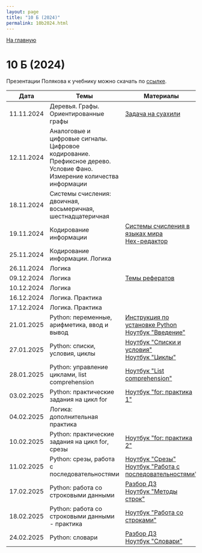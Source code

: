 ```yaml
---
layout: page
title: "10 Б (2024)"
permalink: 10b2024.html
---
```

[На главную](https://pkholyavin.github.io)

# 10 Б (2024)

Презентации Полякова к учебнику можно скачать по [ссылке](http://kpolyakov.spb.ru/school/basebook/slides.htm).

| Дата | Темы | Материалы | Задание |
|---|---|---|---|
|11.11.2024|Деревья. Графы. Ориентированные графы|[Задача на суахили](kibuzi.html)||
|12.11.2024|Аналоговые и цифровые сигналы.<br>   Цифровое кодирование. Префиксное дерево. Условие Фано.<br> Измерение количества информации||[Задание с метро](metro_task.html)|
|18.11.2024|Системы счисления: двоичная, восьмеричная, шестнадцатеричная||[Задание](10b_task_18112024.html)|
|19.11.2024|Кодирование информации|[Системы счисления в языках мира](numerals.html)<br>[Hex-редактор](https://mh-nexus.de/en/downloads.php?product=HxD20)|[Задание](10b_task_19112024.html)|
|25.11.2024|Кодирование информации. Логика||[Задание](10b_task_25112024.html)|
|26.11.2024|Логика||[Задание](10b_task_26112024.html)|
|09.12.2024|Логика|[Темы рефератов](10b_essays.html)|[Задание](10b_task_09122024.html)|
|10.12.2024|Логика||[Задание](10b_task_10122024.html)|
|16.12.2024|Логика. Практика||[Задание](10b_task_16122024.html)|
|17.12.2024|Логика. Практика||[Задание](10b_task_17122024.html)|
|21.01.2025|Python: переменные, арифметика, ввод и вывод|[Инструкция по установке Python](install_python.html)<br>[Ноутбук "Введение"](https://colab.research.google.com/github/PKholyavin/compsci/blob/main/ipynb/variables.ipynb)||
|27.01.2025|Python: списки, условия, циклы|[Ноутбук "Списки и условия"](https://colab.research.google.com/github/PKholyavin/compsci/blob/main/ipynb/lists_and_conditions.ipynb)<br>[Ноутбук "Циклы"](https://colab.research.google.com/github/PKholyavin/compsci/blob/main/ipynb/loops.ipynb)||
|28.01.2025|Python: управление циклами, list comprehension|[Ноутбук "List comprehension"](https://colab.research.google.com/github/PKholyavin/compsci/blob/main/ipynb/comprehension.ipynb)|[Задание](10b_task_28012025.html)|
|03.02.2025|Python: практические задания на цикл for|[Ноутбук "for: практика 1"](https://colab.research.google.com/github/PKholyavin/compsci/blob/main/ipynb/loops_practice.ipynb)||
|04.02.2025|Логика: дополнительная практика||[Задание](10b_task_04022025.html)|
|10.02.2025|Python: практические задания на цикл for, срезы|[Ноутбук "for: практика 2"](https://colab.research.google.com/github/PKholyavin/compsci/blob/main/ipynb/loops_practice_2.ipynb)||
|11.02.2025|Python: срезы, работа с последовательностями|[Ноутбук "Срезы"](https://colab.research.google.com/github/PKholyavin/compsci/blob/main/ipynb/slices.ipynb)<br>[Ноутбук "Работа с последовательностями"](https://colab.research.google.com/github/PKholyavin/compsci/blob/main/ipynb/sequence_processing.ipynb)|[Задание](10b_task_11022025.html)|
|17.02.2025|Python: работа со строковыми данными|[Разбор ДЗ](https://colab.research.google.com/github/PKholyavin/compsci/blob/main/ipynb/ht/10b_task_11022025.ipynb)<br>[Ноутбук "Методы строк"](https://colab.research.google.com/github/PKholyavin/compsci/blob/main/ipynb/string_methods.ipynb)||
|18.02.2025|Python: работа со строковыми данными - практика|[Ноутбук "Работа со строками"](https://colab.research.google.com/github/PKholyavin/compsci/blob/main/ipynb/string_practice.ipynb)|[Задание](10b_task_18022025.html)|
|24.02.2025|Python: словари|[Разбор ДЗ](https://colab.research.google.com/github/PKholyavin/compsci/blob/main/ipynb/ht/10b_task_18022025.ipynb)<br>[Ноутбук "Словари"](https://colab.research.google.com/github/PKholyavin/compsci/blob/main/ipynb/dict.ipynb)||
